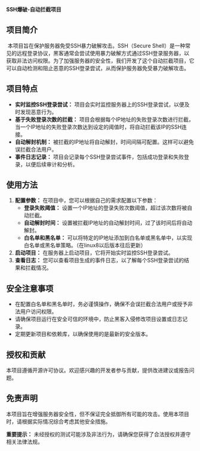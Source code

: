 **SSH爆破-自动拦截项目**



## 项目简介

​        本项目旨在保护服务器免受SSH暴力破解攻击。SSH（Secure Shell）是一种常见的远程登录协议，黑客通常会尝试使用暴力破解方式通过SSH登录服务器，以获取非法访问权限。为了加强服务器的安全性，我们开发了这个自动拦截项目，它可以自动检测和阻止恶意的SSH登录尝试，从而保护服务器免受暴力破解攻击。



## 项目特点

- **实时监控SSH登录尝试：** 项目会实时监控服务器上的SSH登录尝试，以便及时发现恶意行为。
- **基于失败登录次数的拦截：** 项目会根据每个IP地址的失败登录次数进行拦截，当一个IP地址的失败登录次数达到设定的阈值时，将自动拦截该IP的SSH连接。
- **自动解封机制：** 被拦截的IP地址将自动解封，时间间隔可配置。这样可以避免误拦截合法用户。
- **事件日志记录：** 项目会记录每个SSH登录尝试事件，包括成功登录和失败登录，以便后续审计和分析。



## 使用方法

1. **配置参数：** 在项目中，您可以根据自己的需求配置以下参数：
   - **登录失败阈值：** 设置一个IP地址的登录失败次数阈值，超过该次数将被自动拦截。
   - **自动解封时间：** 设置被拦截IP地址的自动解封时间，过了该时间后将自动解封。
   - **白名单和黑名单：** 可以将特定的IP地址添加到白名单或黑名单中，以实现白名单或黑名单策略。（在linux8以后版本往后更新）
2. **启动项目：** 在服务器上启动项目，它将开始实时监控SSH登录尝试。
3. **查看日志：** 您可以查看项目生成的事件日志，以了解每个SSH登录尝试的结果和拦截情况。



## 安全注意事项

- 在配置白名单和黑名单时，务必谨慎操作，确保不会误拦截合法用户或授予非法用户访问权限。
- 请确保项目运行在安全可信的环境中，防止黑客入侵修改项目设置或日志记录。
- 定期更新项目和依赖库，以确保使用的是最新的安全版本。



## 授权和贡献

本项目遵循开源许可协议。欢迎感兴趣的开发者参与贡献，提供改进建议或报告问题。



## 免责声明

本项目旨在增强服务器安全性，但不保证完全抵御所有可能的攻击。使用本项目时，请根据实际情况综合考虑其他安全措施。

**重要提示：** 未经授权的测试可能涉及非法行为，请确保您获得了合法授权并遵守相关法律法规。